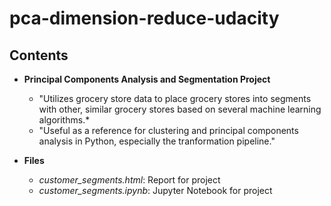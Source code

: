 # pca-dimension-reduce-udacity

## Contents

 + **Principal Components Analysis and Segmentation Project**
   + "Utilizes grocery store data to place grocery stores into segments with other, similar grocery stores based on several machine learning algorithms.*
   + "Useful as a reference for clustering and principal components analysis in Python, especially the tranformation pipeline."
 
 + **Files**
   + *customer_segments.html*: Report for project
   + *customer_segments.ipynb*: Jupyter Notebook for project
